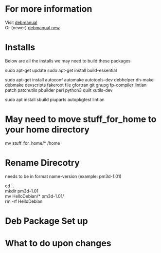 # For more information

Visit [debmanual](https://www.debian.org/doc/manuals/maint-guide/index.en.html)  
Or (newer) [debmanual new](https://www.debian.org/doc/manuals/debmake-doc/index.en.html)

# Installs

Below are all the installs we may need to build these packages

sudo apt-get update
sudo apt-get install build-essential

sudo apt-get install autoconf automake autotools-dev debhelper dh-make debmake devscripts fakeroot file gfortran git gnupg fp-compiler lintian patch patchutils pbuilder perl python3 quilt xutils-dev

sudo apt install sbuild piuparts autopkgtest lintian


# May need to move stuff_for_home to your home directory

mv stuff_for_home/* /home

# Rename Direcotry

needs to be in format name-version (example: pm3d-1.01)

cd ..  
mkdir pm3d-1.01  
mv HelloDebian/* pm3d-1.01/  
rm -rf HelloDebian  

# Deb Package Set up



# What to do upon changes
